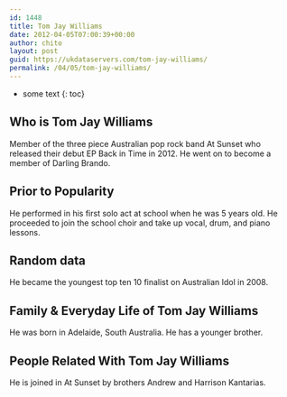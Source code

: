 ```yaml
---
id: 1448
title: Tom Jay Williams
date: 2012-04-05T07:00:39+00:00
author: chito
layout: post
guid: https://ukdataservers.com/tom-jay-williams/
permalink: /04/05/tom-jay-williams/
---
```


* some text
{: toc}
          
          
## Who is  Tom Jay Williams
                  
                  
                  
Member of the three piece Australian pop rock band At Sunset who released their debut EP Back in Time in 2012. He went on to become a member of Darling Brando. 
                  
                
                
                
## Prior to Popularity 
                  
                  
                  
He performed in his first solo act at school when he was 5 years old. He proceeded to join the school choir and take up vocal, drum, and piano lessons.
                  
                
                
                
## Random data 
                  
                  
                  
He became the youngest top ten 10 finalist on Australian Idol in 2008.
                  
                
                
                
## Family & Everyday Life of Tom Jay Williams
                  
                  
                  
He was born in Adelaide, South Australia. He has a younger brother.
                  
                
                
                
## People Related With  Tom Jay Williams
                  
                  
                  
He is joined in At Sunset by brothers Andrew and Harrison Kantarias.
                  
                
              
            
          
          
          
    
    
  
